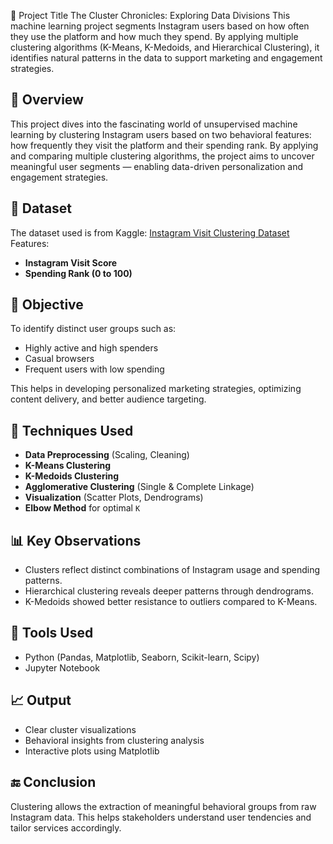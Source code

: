 📌 Project Title
The Cluster Chronicles: Exploring Data Divisions
This machine learning project segments Instagram users based on how often they use the platform and how much they spend. By applying multiple clustering algorithms (K-Means, K-Medoids, and Hierarchical Clustering), it identifies natural patterns in the data to support marketing and engagement strategies.



## 📌 Overview
This project dives into the fascinating world of unsupervised machine learning by clustering Instagram users based on two behavioral features: how frequently they visit the platform and their spending rank. By applying and comparing multiple clustering algorithms, the project aims to uncover meaningful user segments — enabling data-driven personalization and engagement strategies.

## 📁 Dataset
The dataset used is from Kaggle: [Instagram Visit Clustering Dataset](https://www.kaggle.com/datasets/chaandsheikh/instagram-visit-clustering)  
Features:
- **Instagram Visit Score**
- **Spending Rank (0 to 100)**

## 🎯 Objective
To identify distinct user groups such as:
- Highly active and high spenders
- Casual browsers
- Frequent users with low spending

This helps in developing personalized marketing strategies, optimizing content delivery, and better audience targeting.

## 🧠 Techniques Used
- **Data Preprocessing** (Scaling, Cleaning)
- **K-Means Clustering**
- **K-Medoids Clustering**
- **Agglomerative Clustering** (Single & Complete Linkage)
- **Visualization** (Scatter Plots, Dendrograms)
- **Elbow Method** for optimal `K`

## 📊 Key Observations
- Clusters reflect distinct combinations of Instagram usage and spending patterns.
- Hierarchical clustering reveals deeper patterns through dendrograms.
- K-Medoids showed better resistance to outliers compared to K-Means.

## 📎 Tools Used
- Python (Pandas, Matplotlib, Seaborn, Scikit-learn, Scipy)
- Jupyter Notebook

## 📈 Output
- Clear cluster visualizations
- Behavioral insights from clustering analysis
- Interactive plots using Matplotlib

## 🔚 Conclusion
Clustering allows the extraction of meaningful behavioral groups from raw Instagram data. This helps stakeholders understand user tendencies and tailor services accordingly.

